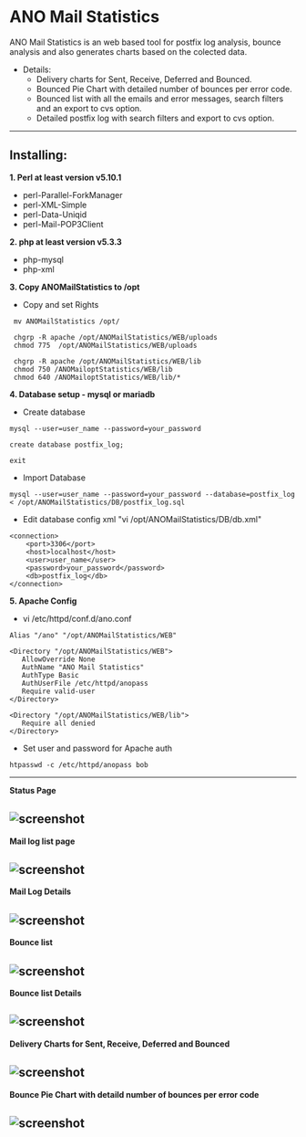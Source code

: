 # ANO Mail Statistics

  ANO Mail Statistics is an web based tool for postfix log analysis, bounce analysis and also generates charts based on the colected data.  

 * Details:  
   * Delivery charts for Sent, Receive, Deferred and Bounced.  
   * Bounced Pie Chart with detailed number of bounces per error code.  
   * Bounced list with all the emails and error messages, search filters and an export to cvs option.  
   * Detailed postfix log with search filters and export to cvs option.  
 -----------  
 
 Installing:
-----------
  
**1. Perl at least version v5.10.1**  
* perl-Parallel-ForkManager  
* perl-XML-Simple  
* perl-Data-Uniqid  
* perl-Mail-POP3Client  
  
**2. php at least version v5.3.3**  
* php-mysql   
* php-xml  

**3. Copy ANOMailStatistics to /opt**  
* Copy and set Rights
```
 mv ANOMailStatistics /opt/
 
 chgrp -R apache /opt/ANOMailStatistics/WEB/uploads
 chmod 775  /opt/ANOMailStatistics/WEB/uploads
 
 chgrp -R apache /opt/ANOMailStatistics/WEB/lib
 chmod 750 /ANOMailoptStatistics/WEB/lib
 chmod 640 /ANOMailoptStatistics/WEB/lib/*
```

**4. Database setup - mysql or mariadb**
* Create database  
```
mysql --user=user_name --password=your_password

create database postfix_log;

exit
```
* Import Database  
```
mysql --user=user_name --password=your_password --database=postfix_log < /opt/ANOMailStatistics/DB/postfix_log.sql
```
* Edit database config xml "vi /opt/ANOMailStatistics/DB/db.xml"
```
<connection>
	<port>3306</port>
	<host>localhost</host>
	<user>user_name</user>
	<password>your_password</password>
	<db>postfix_log</db>
</connection>
```

**5. Apache Config**  
* vi /etc/httpd/conf.d/ano.conf  
```
Alias "/ano" "/opt/ANOMailStatistics/WEB"

<Directory "/opt/ANOMailStatistics/WEB">
   AllowOverride None
   AuthName "ANO Mail Statistics"
   AuthType Basic
   AuthUserFile /etc/httpd/anopass
   Require valid-user
</Directory>

<Directory "/opt/ANOMailStatistics/WEB/lib">
   Require all denied
</Directory>
```
* Set user and password for Apache auth  
```
htpasswd -c /etc/httpd/anopass bob
```
  
-----------

**Status Page**  
  
![screenshot](https://user-images.githubusercontent.com/17200386/31162925-8ba94556-a8e8-11e7-896d-dfef48812666.png)  
-----------

**Mail log list page**  
  
![screenshot](https://user-images.githubusercontent.com/17200386/31162924-8ba5acac-a8e8-11e7-82c9-69d24106a116.png)  
-----------

**Mail Log Details**  
  
![screenshot](https://user-images.githubusercontent.com/17200386/31162923-8ba5c1b0-a8e8-11e7-848c-374afaf81ee4.png)  
-----------

**Bounce list**
  
![screenshot](https://user-images.githubusercontent.com/17200386/31162921-8ba4168a-a8e8-11e7-888f-fe54e5021363.png)  
-----------

**Bounce list Details**
  
![screenshot](https://user-images.githubusercontent.com/17200386/31162922-8ba43840-a8e8-11e7-9226-c7c771882b51.png)  
-----------

**Delivery Charts for Sent, Receive, Deferred and Bounced**
  
![screenshot](https://user-images.githubusercontent.com/17200386/31162954-bc9e4b52-a8e8-11e7-8f58-c2ce7b80bbee.png)  
-----------

**Bounce Pie Chart with detaild number of bounces per error code**
  
![screenshot](https://user-images.githubusercontent.com/17200386/31162956-bcaf636a-a8e8-11e7-98d6-16aa99633402.png)
-----------  
